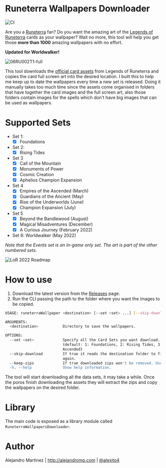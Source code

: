 # Runeterra Wallpapers Downloader
![CI](https://github.com/alexito4/RuneterraWallpapersDownloader/workflows/CI/badge.svg)

Are you a [Runeterra](https://universe.leagueoflegends.com) fan? Do you want the amazing art of the [Legends of Runeterra](https://playruneterra.com) cards as your wallpaper? Wait no more, this tool will help you get those **more than 1000** amazing wallpapers with no effort.

**Updated for Worldwalker!**

![06RU002T1-full](https://user-images.githubusercontent.com/750912/170662445-b0e4aec8-6918-4f90-a07d-f91686bb0e00.png)

This tool downloads the [official card assets](https://developer.riotgames.com/docs/lor#data-dragon) from Legends of Runeterra and copies the card full screen art into the desired location.  I built this to help me keep up to date the wallpapers every time a new set is released. Doing it manually takes too much time since the assets come organised in folders that have together the card images and the full screen art, also those folders contain images for the spells which don't have big images that can be used as wallpapers.

# Supported Sets

- Set 1: 
  - [x] Foundations
- Set 2: 
  - [x] Rising Tides
- Set 3
  - [x] Call of the Mountain
  - [x] Monuments of Power
  - [x] Cosmic Creation
  - [x] Aphelios Champion Expansion
- Set 4
  - [x] Empires of the Ascended (March)
  - [x] Guardians of the Ancient (May)
  - [x] Rise of the Underworlds (June)
  - [x] Champion Expansion (July)
- Set 5
  - [x] Beyond the Bandlewood (August)
  - [x] Magical Misadventures (December)
  - [x] A Curious Journey (February 2022)
- Set 6: Worldwalker (May 2022) 

*Note that the Events set is an in-game only set. The art is part of the other numbered sets.*


![LoR 2022 Roadmap](https://i0.wp.com/runeterraccg.com/wp-content/uploads/roadmap-2022.png)

# How to use

1. Download the latest version from the [Releases](https://github.com/alexito4/RuneterraWallpapersDownloader/releases) page.
2. Run the CLI passing the path to the folder where you want the images to be copied.

```sh
USAGE: runeterraWallpaper <destination> [--set <set> ...] [--skip-download] [--keep-zips]

ARGUMENTS:
  <destination>           Directory to save the wallpapers. 

OPTIONS:
  --set <set>             Specify all the Card Sets you want download. Use the set index. Ex: --set 1 --set 2.
                          (default: 1: Foundations, 2: Rising Tides, 3: Call of the Mountain, 4: Empires of the
                          Ascended)
  --skip-download         If true it reads the destination folder to find the zips instead of downloading them
                          again. 
  --keep-zips             If true downloaded zips won't be removed. Useful if you want to use `skipDownload` later. 
  -h, --help              Show help information.
```

The tool will start downloading all the data sets, it may take a while. Once the poros finish downloading the assets they will extract the zips and copy the wallpapers on the desired folder.

# Library

The main code is exposed as a library module called `RuneterraWallpapersDownloader`.

# Author

Alejandro Martinez | http://alejandromp.com | [@alexito4](https://twitter.com/alexito4)
